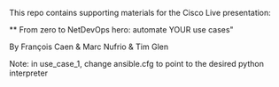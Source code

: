 This repo contains supporting materials for the Cisco Live presentation: 

** From zero to NetDevOps hero: automate YOUR use cases"

By François Caen & Marc Nufrio & Tim Glen 

Note: in use_case_1, change ansible.cfg to point to the desired python interpreter
